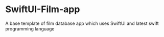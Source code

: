 # SwiftUI-Film-app

A base template of film database app which uses SwiftUI and latest swift programming language
